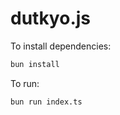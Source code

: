 # dutkyo.js

To install dependencies:

```bash
bun install
```

To run:

```bash
bun run index.ts
```
